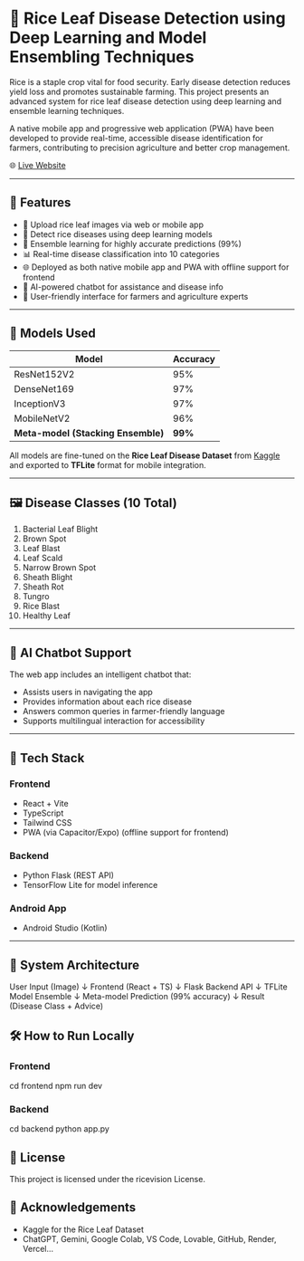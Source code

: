 # 🌾 Rice Leaf Disease Detection using Deep Learning and Model Ensembling Techniques

Rice is a staple crop vital for food security. Early disease detection reduces yield loss and promotes sustainable farming. This project presents an advanced system for rice leaf disease detection using deep learning and ensemble learning techniques.

A native mobile app and progressive web application (PWA) have been developed to provide real-time, accessible disease identification for farmers, contributing to precision agriculture and better crop management.

🌐 [Live Website](https://ricevision.vercel.com)

---

## 🚀 Features

- 📸 Upload rice leaf images via web or mobile app
- 🤖 Detect rice diseases using deep learning models
- 🔗 Ensemble learning for highly accurate predictions (99%)
- 📊 Real-time disease classification into 10 categories
- 🌐 Deployed as both native mobile app and PWA with offline support for frontend
- 💬 AI-powered chatbot for assistance and disease info
- 📱 User-friendly interface for farmers and agriculture experts

---

## 🧠 Models Used

| Model         | Accuracy |
|---------------|----------|
| ResNet152V2   | 95%      |
| DenseNet169   | 97%      |
| InceptionV3   | 97%      |
| MobileNetV2   | 96%      |
| **Meta-model (Stacking Ensemble)** | **99%** |

All models are fine-tuned on the **Rice Leaf Disease Dataset** from [Kaggle](https://www.kaggle.com/datasets/loki4514/rice-leaf-diseases-detection) and exported to **TFLite** format for mobile integration.

---

## 🖼️ Disease Classes (10 Total)

1. Bacterial Leaf Blight  
2. Brown Spot  
3. Leaf Blast  
4. Leaf Scald  
5. Narrow Brown Spot  
6. Sheath Blight  
7. Sheath Rot  
8. Tungro  
9. Rice Blast  
10. Healthy Leaf

---

## 💬 AI Chatbot Support

The web app includes an intelligent chatbot that:
- Assists users in navigating the app
- Provides information about each rice disease
- Answers common queries in farmer-friendly language
- Supports multilingual interaction for accessibility

---

## 🧰 Tech Stack

### Frontend
- React + Vite
- TypeScript
- Tailwind CSS
- PWA (via Capacitor/Expo) (offline support for frontend)

### Backend
- Python Flask (REST API)
- TensorFlow Lite for model inference

### Android App
- Android Studio (Kotlin)

---

## 🧱 System Architecture

User Input (Image)
       ↓
Frontend (React + TS)
       ↓
Flask Backend API
       ↓
TFLite Model Ensemble
       ↓
Meta-model Prediction (99% accuracy)
       ↓
Result (Disease Class + Advice)

       
## 🛠️ How to Run Locally

### Frontend
cd frontend
npm run dev


### Backend
cd backend
python app.py




## 📄 License

This project is licensed under the ricevision License.

## 🙏 Acknowledgements

- Kaggle for the Rice Leaf Dataset
- ChatGPT, Gemini, Google Colab, VS Code, Lovable, GitHub, Render, Vercel...

